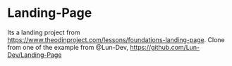 # Landing-Page
Its a landing project from https://www.theodinproject.com/lessons/foundations-landing-page. Clone from one of the example from @Lun-Dev, https://github.com/Lun-Dev/Landing-Page  
